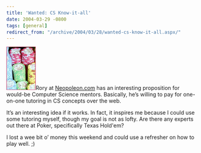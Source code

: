 ```yaml
---
title: 'Wanted: CS Know-it-all'
date: 2004-03-29 -0800
tags: [general]
redirect_from: "/archive/2004/03/28/wanted-cs-know-it-all.aspx/"
---
```


![Poker Chips](/images/chips.jpg)Rory at
[Neopoleon.com](http://neopoleon.com/blog/posts/4954.aspx) has an
interesting proposition for would-be Computer Science mentors.
Basically, he’s willing to pay for one-on-one tutoring in CS concepts
over the web.

It’s an interesting idea if it works. In fact, it inspires me because I
could use some tutoring myself, though my goal is not as lofty. Are
there any experts out there at Poker, specifically Texas Hold'em?

I lost a wee bit o’ money this weekend and could use a refresher on how
to play well. ;)

